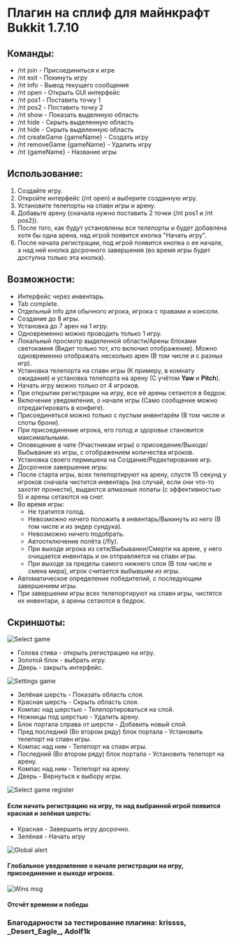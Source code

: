 # Плагин на сплиф для майнкрафт Bukkit 1.7.10

## Команды:
+ /nt join - Присоединиться к игре
+ /nt exit - Покинуть игру
+ /nt info - Вывод текущего сообщения
+ /nt open - Открыть GUI интерфейс
+ /nt pos1 - Поставить точку 1
+ /nt pos2 - Поставить точку 2
+ /nt show - Показать выделнную область
+ /nt hide - Скрыть выделенную область
+ /nt hide - Скрыть выделенную область
+ /nt createGame {gameName} - Создать игру
+ /nt removeGame {gameName} - Удалить игру
+ /nt {gameName} - Название игры

## Использование:
1. Создайте игру.
2. Откройте интерфейс (/nt open) и выберите созданную игру.
3. Установите телепорты на спавн игры и арену.
4. Добавьте арену (сначала нужно поставить 2 точки (/nt pos1 и /nt pos2)).
5. После того, как будут установлены все телепорты и будет добавлена хотя бы одна арена, над игрой появится кнопка "Начать игру".
6. После начала регистрации, под игрой появится кнопка о ее начале, а над ней кнопка досрочного завершения (во время игры будет доступна только эта кнопка).

## Возможности:
+ Интерфейс через инвентарь.
+ Tab complete.
+ Отдельный info для обычного игрока, игрока с правами и консоли.
+ Создание до 8 игры.
+ Установка до 7 арен на 1 игру.
+ Одновременно можно проводить только 1 игру.
+ Локальный просмотр выделенной области/Арены блоками светокамня (Видит только тот, кто включил отображение). Можно одновременно отображать несколько арен (В том числе и с разных игр).
+ Установка телепорта на спавн игры (К примеру, в комнату ожидания) и установка телепорта на арену (С учётом **Yaw** и **Pitch**).
+ Начать игру можно только от 4 игроков.
+ При открытии регистрации на игру, все её арены сетаются в бедрок.
+ Включение уведомления, о начале игры (Само сообщение можно отредактировать в конфиге).
+ Присоединяться можно только с пустым инвентарём (В том числе и слоты брони).
+ При присоединение игрока, его голод и здоровье становится максимальными.
+ Оповещение в чате (Участникам игры) о присоедение/Выходе/Выбывание из игры, с отображением количества игроков.
+ Установка своего пермишена на Создание/Редактирование игр.
+ Досрочное завершение игры.
+ После старта игры, всех телепортируют на арену, спустя 15 секунд у игроков сначала чистится инвентарь (на случай, если они что-то захотят пронести), выдаются алмазные лопаты (с эффективностью 5) и арены сетаются на снег.
+ Во время игры:
  + Не тратится голод.
  + Невозможно ничего положить в инвентарь/Выкинуть из него (В том числе и из эндер сундука).
  + Невозможно ничего подобрать.
  + Автоотключение полёта (/fly).
  + При выходе игрока из сети/Выбывании/Смерти на арене, у него очищается инвентарь и он отправляется на спавн игры.
  + При выходе за пределы самого нижнего слоя (В том числе и смена мира), игрок считается выбывшим из игры.
+ Автоматическое определение победителий, с последующим завершением игры.
+ При завершении игры всех телепортируют на спавн игры, чистятся их инвентари, а арены сетаются в бедрок.

## Скриншоты:
![Select game](https://cdn.discordapp.com/attachments/1070414565612982404/1117844349644976198/image.png)
+ Голова стива - открыть регистрацию на игру.
+ Золотой блок - выбрать игру.
+ Дверь - закрыть интерфейс.

![Settings game](https://cdn.discordapp.com/attachments/1070414565612982404/1117845998497185953/image.png)
+ Зелёная шерсть - Показать область слоя.
+ Красная шерсть - Скрыть область слоя.
+ Компас над шерстью - Телепортироваться на слой.
+ Ножницы под шерстью - Удалить арену.
+ Блок портала справа от шерсти - Добавить новый слой.
+ Пред последний (Во втором ряду) блок портала - Установить телепорт на спавн игры.
+ Компас над ним - Телепорт на спавн игры.
+ Последний (Во втором ряду) блок портала - Установить телепорт на арену.
+ Компас над ним - Телепорт на арену.
+ Дверь - Вернуться к выбору игры.

![Select game register](https://cdn.discordapp.com/attachments/1070414565612982404/1117847509776220231/image.png)
#### Если начать регистрацию на игру, то над выбранной игрой появится красная и зелёная шерсть:
+ Красная - Завершить игру досрочно.
+ Зелёная - Начать игру

![Global alert](https://cdn.discordapp.com/attachments/1070414565612982404/1117855980714213427/image.png)
#### Глобальное уведомление о начале регистрации на игру, присоединение и выходе игроков.

![Wins msg](https://cdn.discordapp.com/attachments/1070414565612982404/1117862444019220641/image.png)
#### Отсчёт времени и победы

### Благодарности за тестирование плагина: krissss, \_Desert_Eagle\_, Adolf1k
